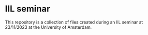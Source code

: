 # IIL seminar
This repository is a collection of files created during an IIL seminar at 23/11/2023 at the University of Amsterdam.